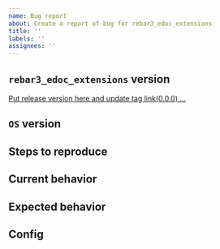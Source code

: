 ```yaml
---
name: Bug report
about: Create a report of bug for rebar3_edoc_extensions
title: ''
labels: ''
assignees: ''
---
```


## `rebar3_edoc_extensions` version
[Put release version here and update tag link(0.0.0) ...](https://github.com/vkatsuba/rebar3_edoc_extensions.git)

## `OS` version
<!-- Put the `OS` version ... -->

## Steps to reproduce
<!-- (Optional)Describe steps to reproduce bug ... -->

## Current behavior
<!-- Describe current behavior ... -->

## Expected behavior
<!-- Describe expected behavior ... -->

## Config
<!-- (Optional)Put configuration ... -->
